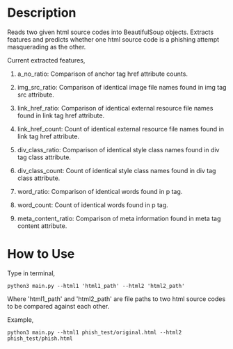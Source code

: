 # Description
Reads two given html source codes into BeautifulSoup objects. Extracts features and predicts whether one html source code is a phishing attempt masquerading as the other.

Current extracted features,
1) a_no_ratio:
Comparison of anchor tag href attribute counts.

2) img_src_ratio:
Comparison of identical image file names found in img tag src attribute.

3) link_href_ratio:
Comparison of identical external resource file names found in link tag href attribute.

4) link_href_count:
Count of identical external resource file names found in link tag href attribute.

5) div_class_ratio:
Comparison of identical style class names found in div tag class attribute.

6) div_class_count:
Count of identical style class names found in div tag class attribute.

7) word_ratio:
Comparison of identical words found in p tag.

8) word_count:
Count of identical words found in p tag.

9) meta_content_ratio:
Comparison of meta information found in meta tag content attribute.

# How to Use
Type in terminal,

```
python3 main.py --html1 'html1_path' --html2 'html2_path'
```

Where 'html1_path' and 'html2_path' are file paths to two html source codes to be compared against each other.

Example,

```
python3 main.py --html1 phish_test/original.html --html2 phish_test/phish.html
```
